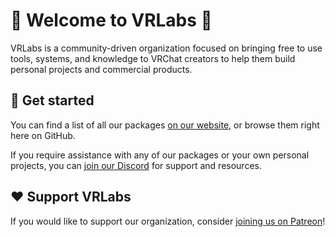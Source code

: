 # 🧪 Welcome to VRLabs 🧪
VRLabs is a community-driven organization focused on bringing free to use tools, systems, and knowledge to VRChat creators to help them build personal projects and commercial products.

## 🚀 Get started
You can find a list of all our packages [on our website](https://vrlabs.dev/), or browse them right here on GitHub.

If you require assistance with any of our packages or your own personal projects, you can [join our Discord](https://discord.vrlabs.dev/) for support and resources.

## ❤️ Support VRLabs
If you would like to support our organization, consider [joining us on Patreon](https://patreon.vrlabs.dev/)! 
